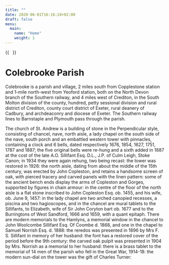 ```yaml
---
title: ""
date: 2020-06-01T16:16:24+02:00
draft: false
menu:
  main:
    name: "Home"
    weight: 1
---
```


{{<image float="right" width="11em" frame="true" caption="Portrait of me by Michiel Jansz. van Mierevelt" src="img/hugo-portrait.jpg" >}}

# Colebrooke Parish

Colebrooke is a parish and village, 2 miles south from Copplestone station and 1-mile north-west from Yeoford station, both on the North Devon branch of the Southern railway, and 4 miles west of Crediton, in the South Molton division of the county, hundred, petty sessional division and rural district of Crediton, county court district of Exeter, rural deanery of Cadbury, and archdeaconry and diocese of Exeter. The Southern railway lines to Barnstaple and Plymouth pass through the parish.

The church of St. Andrew is a building of stone in the Perpendicular style, consisting of chancel, nave, north aisle, a lady chapel on the south side of the nave, south porch and an embattled western tower with pinnacles, containing a clock and 6 bells, dated respectively 1676, 1854, 1627, 1751, 1787 and 1887; the five original bells were re-hung and a sixth added in 1887 at the cost of the late A.O. Sillifant Esq. D.L., J.P. of Culm Leigh, Stoke Canon; in 1934 they were again rehung, two being recast: the tower was restored in 1926: the north aisle, dating from about the middle of the 15th century, was erected by John Copleston, and retains a handsome screen of oak, with pierced tracery and carved panels with the linen pattern: some of the ancient bench ends display the arms of Copleston and Gorges, supported by figures in chain armour: in the centre of the floor of the north aisle is a flat stone inscribed to John Copleston Esq. ob. 1455, and his wife, ob. June 9, 1457: in the lady chapel are two arched canopied recesses, a piscina and two hagioscopes, and in the chancel are mural tablets to the Sillifants, to Elizabeth, wife of Sir John Coryton bart ob. 1677 and to the Burringtons of West Sandford, 1666 and 1659, with a quant epitaph. There are modern memorials to the Hamlyns, a memorial window in the chancel to John Woolcombe Sillifant Esq. Of Coombe d. 1868, and one in the chapel to Samuel Norrish Esq. d. 1888: the reredos was presented in 1896 by Mrs F. S. Sillifant in memory of her husband: the font has a restored cover of the period before the 9th century: the carved oak pulpit was presented in 1904 by Mrs. Norrish as a memorial to her husband: there is a brass tablet to the memorial of 14 men of the parish who fell in the Great War, 1914-18: the modern sun-dial on the tower was the gift of Charles Turner: